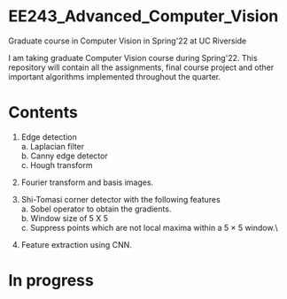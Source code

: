 # EE243_Advanced_Computer_Vision
Graduate course in Computer Vision in Spring'22 at UC Riverside

I am taking graduate Computer Vision course during Spring'22. This repository will contain all the assignments, final course project and other important algorithms implemented throughout the quarter.

# Contents

1. Edge detection \
  a. Laplacian filter\
  b. Canny edge detector\
  c. Hough transform
  
2. Fourier transform and basis images.
3. Shi-Tomasi corner detector with the following features\
  a. Sobel operator to obtain the gradients.\
  b. Window size of 5 X 5 \
  c. Suppress points which are not local maxima within a 5 × 5 window.\
  
4. Feature extraction using CNN.


# In progress
